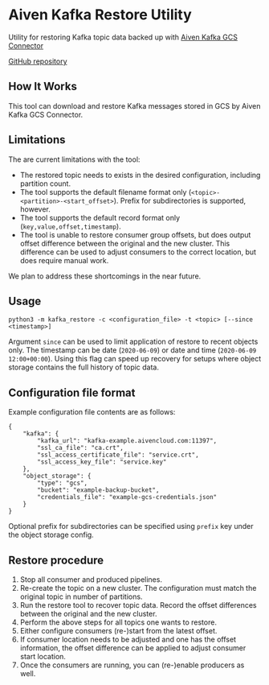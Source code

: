 # Aiven Kafka Restore Utility

Utility for restoring Kafka topic data backed up with [Aiven Kafka GCS Connector](https://github.com/aiven/aiven-kafka-connect-gcs)

[GitHub repository](https://github.com/aiven/aiven-kafka-restore)

## How It Works

This tool can download and restore Kafka messages stored in GCS by Aiven Kafka GCS Connector.

## Limitations

The are current limitations with the tool:

  * The restored topic needs to exists in the desired configuration, including partition count.
  * The tool supports the default filename format only (`<topic>-<partition>-<start_offset>`). Prefix for subdirectories is supported, however.
  * The tool supports the default record format only (`key,value,offset,timestamp`).
  * The tool is unable to restore consumer group offsets, but does output offset difference between the original and the new cluster. This difference can be used to adjust consumers to the correct location, but does require manual work.

We plan to address these shortcomings in the near future.

## Usage

`python3 -m kafka_restore -c <configuration_file> -t <topic> [--since <timestamp>]`

Argument `since` can be used to limit application of restore to recent objects only. The timestamp can be date (`2020-06-09`) or date and time (`2020-06-09 12:00+00:00`). Using this flag can speed up recovery for setups where object storage contains the full history of topic data.

## Configuration file format

Example configuration file contents are as follows:

```
{
    "kafka": {
        "kafka_url": "kafka-example.aivencloud.com:11397",
        "ssl_ca_file": "ca.crt",
        "ssl_access_certificate_file": "service.crt",
        "ssl_access_key_file": "service.key"
    },
    "object_storage": {
        "type": "gcs",
        "bucket": "example-backup-bucket",
        "credentials_file": "example-gcs-credentials.json"
    }
}
```

Optional prefix for subdirectories can be specified using `prefix` key under the object storage config.

## Restore procedure

  1. Stop all consumer and produced pipelines.
  2. Re-create the topic on a new cluster. The configuration must match the original topic in number of partitions.
  3. Run the restore tool to recover topic data. Record the offset differences between the original and the new cluster.
  4. Perform the above steps for all topics one wants to restore.
  5. Either configure consumers (re-)start from the latest offset.
  6. If consumer location needs to be adjusted and one has the offset information, the offset difference can be applied to adjust consumer start location.
  7. Once the consumers are running, you can (re-)enable producers as well.
